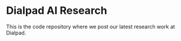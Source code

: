 # Dialpad AI Research
This is the code repository where we post our latest research work at Dialpad.
